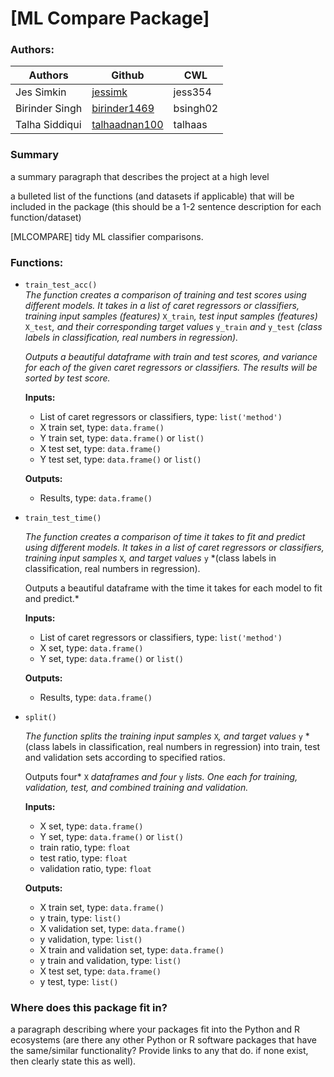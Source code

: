 # [ML Compare Package]

### Authors:
| Authors   | Github    | CWL |
| --------------------- |-----------------------|------------|
| Jes Simkin | [jessimk](https://github.com/jessimk/) | jess354 |
| Birinder Singh | [birinder1469](https://github.com/birinder1469/) | bsingh02 |
| Talha Siddiqui | [talhaadnan100](https://github.com/talhaadnan100/) | talhaas |

### Summary

a summary paragraph that describes the project at a high level

a bulleted list of the functions (and datasets if applicable) that will be included in the package (this should be a 1-2 sentence description for each function/dataset)

[MLCOMPARE] tidy ML classifier comparisons.

### Functions:

- `train_test_acc()`  
	*The function creates a comparison of training and test scores using different models. It takes in a list of caret regressors or classifiers, training input samples (features)* `X_train`*, test input samples (features)* `X_test`*, and their corresponding target values* `y_train` *and* `y_test` *(class labels in classification, real numbers in regression).*

	*Outputs a beautiful dataframe with train and test scores, and variance for each of the given caret regressors or classifiers. The results will be sorted by test score.*

	__Inputs:__   
	- List of caret regressors or classifiers,  type: `list('method')`
	- X train set, type: `data.frame()`
	- Y train set, type:  `data.frame()` or `list()`
	- X test set, type: `data.frame()`
	- Y test set, type:  `data.frame()` or `list()`

	__Outputs:__
	- Results, type: `data.frame()`

- `train_test_time()`  

	*The function creates a comparison of time it takes to fit and predict using different models. It takes in a list of caret regressors or classifiers, training input samples* `X`*, and target values* `y` *(class labels in classification, real numbers in regression).

	Outputs a beautiful dataframe with the time it takes for each model to fit and predict.*

	__Inputs:__   
	- List of caret regressors or classifiers,  type: `list('method')`
	- X set, type: `data.frame()`
	- Y set, type: `data.frame()` or `list()`

	__Outputs:__
	- Results, type: `data.frame()`

- `split()`

	*The function splits the training input samples* `X`*, and target values* `y` *(class labels in classification, real numbers in regression) into train, test and validation sets according to specified ratios.

	Outputs four* `X` *dataframes and four* `y` *lists. One each for training, validation, test, and combined training and validation.*

	__Inputs:__
	- X set, type: `data.frame()`
	- Y set, type: `data.frame()` or `list()`
	- train ratio, type: `float`
	- test ratio, type: `float`
	- validation ratio, type: `float`

	__Outputs:__
	- X train set, type: `data.frame()`
	- y train, type: `list()`
	- X validation set, type: `data.frame()`
	- y validation, type: `list()`
	- X train and validation set, type: `data.frame()`
	- y train and validation, type: `list()`
	- X test set, type: `data.frame()`
  - y test, type: `list()`

### Where does this package fit in?

a paragraph describing where your packages fit into the Python and R ecosystems (are there any other Python or R software packages that have the same/similar functionality? Provide links to any that do. if none exist, then clearly state this as well).
